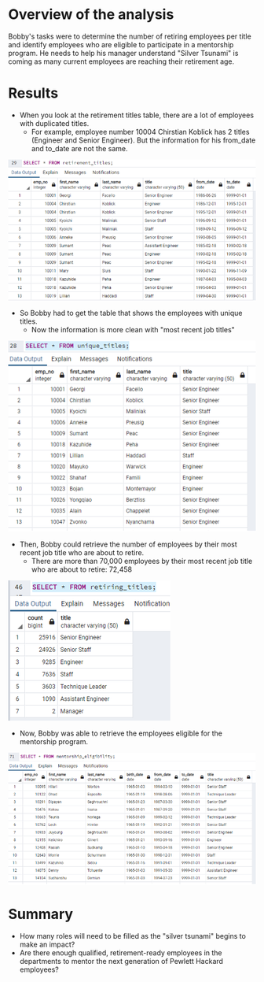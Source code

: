 # Overview of the analysis
Bobby's tasks were to determine the number of retiring employees per title and identify employees who are eligible to participate in a mentorship program.
He needs to help his manager understand "Silver Tsunami" is coming as many current employees are reaching their retirement age.

# Results 

* When you look at the retirement titles table, there are a lot of employees with duplicated titles. 
  * For example, employee number 10004 Chirstian Koblick has 2 titles (Engineer and Senior Engineer). But the information for his from_date and to_date are not the same. 

![retirement_titles](retirement_titles.png)

* So Bobby had to get the table that shows the employees with unique titles.
  * Now the information is more clean with "most recent job titles"

![unique_titles](unique_titles.png)

* Then, Bobby could retrieve the number of employees by their most recent job title who are about to retire. 
  * There are more than 70,000 employees by their most recent job title who are about to retire: 72,458 

![retiring_titles](retiring_titles.png)

* Now, Bobby was able to retrieve the employees eligible for the mentorship program.

![mentorship_eligibility](mentorship_eligibility.png)

# Summary

* How many roles will need to be filled as the "silver tsunami" begins to make an impact?
* Are there enough qualified, retirement-ready employees in the departments to mentor the next generation of Pewlett Hackard employees?
